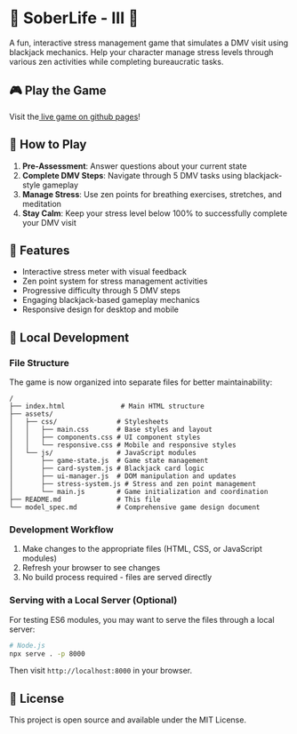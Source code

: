 # 🧘 SoberLife - III 🧘

A fun, interactive stress management game that simulates a DMV visit using blackjack mechanics. Help your character manage stress levels through various zen activities while completing bureaucratic tasks.

## 🎮 Play the Game

Visit the[ live game on github pages](https://calebhankins.github.io/SoberLife-III/)!

## 🎯 How to Play

1. **Pre-Assessment**: Answer questions about your current state
2. **Complete DMV Steps**: Navigate through 5 DMV tasks using blackjack-style gameplay
3. **Manage Stress**: Use zen points for breathing exercises, stretches, and meditation
4. **Stay Calm**: Keep your stress level below 100% to successfully complete your DMV visit

## 🧘 Features

- Interactive stress meter with visual feedback
- Zen point system for stress management activities
- Progressive difficulty through 5 DMV steps
- Engaging blackjack-based gameplay mechanics
- Responsive design for desktop and mobile

## 🚀 Local Development

### File Structure
The game is now organized into separate files for better maintainability:

```
/
├── index.html              # Main HTML structure
├── assets/
│   ├── css/               # Stylesheets
│   │   ├── main.css       # Base styles and layout
│   │   ├── components.css # UI component styles
│   │   └── responsive.css # Mobile and responsive styles
│   └── js/                # JavaScript modules
│       ├── game-state.js  # Game state management
│       ├── card-system.js # Blackjack card logic
│       ├── ui-manager.js  # DOM manipulation and updates
│       ├── stress-system.js # Stress and zen point management
│       └── main.js        # Game initialization and coordination
├── README.md              # This file
└── model_spec.md          # Comprehensive game design document
```

### Development Workflow
1. Make changes to the appropriate files (HTML, CSS, or JavaScript modules)
2. Refresh your browser to see changes
3. No build process required - files are served directly

### Serving with a Local Server (Optional)
For testing ES6 modules, you may want to serve the files through a local server:

```bash
# Node.js
npx serve . -p 8000
```

Then visit `http://localhost:8000` in your browser.

## 📝 License

This project is open source and available under the MIT License.